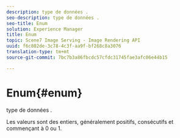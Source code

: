 ```yaml
---
description: type de données .
seo-description: type de données .
seo-title: Enum
solution: Experience Manager
title: Enum
topic: Scene7 Image Serving - Image Rendering API
uuid: f6c802de-3c78-4c3f-aa9f-bf268c8a3076
translation-type: tm+mt
source-git-commit: 7bc7b3a86fbcdc57cfdc31745fae3afc06e44b15

---
```



# Enum{#enum}

type de données .

Les valeurs  sont des entiers, généralement positifs, consécutifs et commençant à 0 ou 1.
